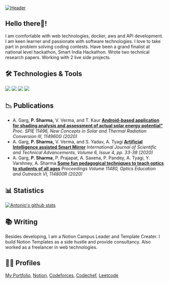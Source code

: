 [![Header](/github-bg.png?raw=true "Header")](https://github.com/princesharma74)

## Hello there👋! 
I am comfortable with web technologies, docker, aws and API development. I am keen learner and passionate with software technologies. I love to take part in problem solving coding contests. Have been a grand finalist at national level hackathon, Smart India Hackathon. Wrote two technical research papers. Working with 2 live side projects.

## 🛠️ Technologies & Tools
![](https://img.shields.io/badge/Code-JavaScript-informational?style=flat&color=informational&logo=javascript)
![](https://img.shields.io/badge/Code-React-informational?style=flat&color=informational&logo=react)
![](https://img.shields.io/badge/Code-TypeScript-informational?style=flat&color=informational)
![](https://img.shields.io/badge/Tool-Docker-informational?style=flat&color=warning&logo=docker)

## 📉 Publications
    
- A. Garg, **P. Sharma,** V. Verma, and T. Kaur [**Android-based application for shading analysis and assessment of actual solar energy potential”**](https://doi.org/10.1117/12.2570966) *Proc. SPIE 11496, New Concepts in Solar and Thermal Radiation Conversion III, 114960G (2020)*
- A. Garg, **P. Sharma,** V. Verma, and S. Yadav, A. Tyagi [**Artificial Intelligence assisted Smart Mirror**](https://www.ijsta.com/papers/IJSTAV6N4Y20/IJSTAV6N4Y20_2021.pdf) *International Journal of Scientific and Technical Advancements, Volume 6, Issue 4, pp. 33-38 (2020)*
- A. Garg, **P. Sharma**, P. Prajapat, A. Saxena, P. Pandey, A. Tyagi, Y. Varshney, A. Sharma [**Some fun pedagogical techniques to teach optics to students of all ages**](https://doi.org/10.1117/12.2570964) *Proceedings Volume 11480, Optics Education and Outreach VI, 114800R (2020)*


## 📊 Statistics
[![Antonio's github stats](https://github-readme-stats.vercel.app/api?username=princesharma74&theme=dark&count_private=true)](https://github.com/anuraghazra/github-readme-stats)


## 📚 Writing
Besides developing, I am a Notion Campus Leader and Template Creater. I build Notion Templates as a side hustle and provide consultancy. Also worked as a freelancer in web technologies.  

## 👨‍💻 Profiles

[My Portfolio](https://princesharma74.notion.site/My-Portfolio-f0abe57286f747f699629cb3e7ffe4ac?pvs=4), [Notion](https://www.notion.so/@princesharma74), [Codeforces](https://codeforces.com/profile/princesharma74), [Codechef](https://www.codechef.com/users/princesharma75), [Leetcode](https://leetcode.com/princesharma74/)